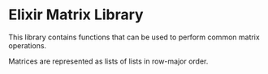 Elixir Matrix Library
=====================

This library contains functions that can be used to perform
common matrix operations.

Matrices are represented as lists of lists in row-major
order.
